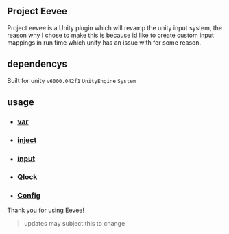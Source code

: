 ## Project Eevee

Project eevee is a Unity plugin which will revamp the unity input system, the reason why I chose to make this is because id like to create custom input mappings in run time which unity has an issue with for some reason.

## dependencys
Built for unity `v6000.042f1`
`UnityEngine`
`System`

## usage
- ### [var](./docs/eevee.var.md)
- ### [inject](./docs/eevee.inject.md)
- ### [input](./docs/eevee.input.md)
- ### [Qlock](./docs/eevee.Qlock.md)
- ### [Config](./docs/eevee.Config.md)

Thank you for using Eevee!
> updates may subject this to change